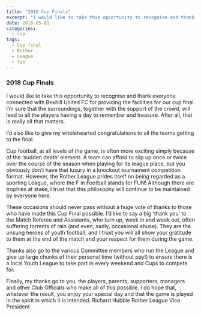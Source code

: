 ```yaml
---
title: "2018 Cup Finals"
excerpt: "I would like to take this opportunity to recognise and thank everyone connected with Bexhill United FC for providing the facilities for our cup final. I’m sure that the surroundings, together with the support of the crowd, will lead to all the players having a day to remember and treasure. After all, that is really all that matters."
date: 2018-05-01
categories:
  - cup
tags: 
  - Cup final
  - Rother
  - League
  - fun
---
```


### 2018 Cup Finals
I would like to take this opportunity to recognise and thank everyone connected with Bexhill United FC for providing the facilities for our cup final. I’m sure that the surroundings, together with the support of the crowd, will lead to all the players having a day to remember and treasure. After all, that is really all that matters.

I’d also like to give my wholehearted congratulations to all the teams getting to the final.

Cup football, at all levels of the game, is often more exciting simply because of the ‘sudden death’ element. A team can afford to slip up once or twice over the course of the season when playing for its league place, but you obviously don’t have that luxury in a knockout tournament competition format.  However, the Rother League prides itself on being regarded as a sporting League, where the F in Football stands for FUN!  Although there are trophies at stake, I trust that this philosophy will continue to be maintained by everyone here.

These occasions should never pass without a huge vote of thanks to those who have made this Cup Final possible. I’d like to say a big ‘thank you’ to the Match Referee and Assistants, who turn up, week in and week out, often suffering torrents of rain (and even, sadly, occasional abuse). They are the unsung heroes of youth football, and I trust you will all show your gratitude to them at the end of the match and your respect for them during the game.

Thanks also go to the various Committee members who run the League and give up large chunks of their personal time (without pay!) to ensure there is a local Youth League to take part in every weekend and Cups to compete for.

Finally, my thanks go to you, the players, parents, supporters, managers and other Club Officials who make all of this possible. I do hope that, whatever the result, you enjoy your special day and that the game is played in the spirit in which it is intended.
Richard Hubble
Rother League Vice President



